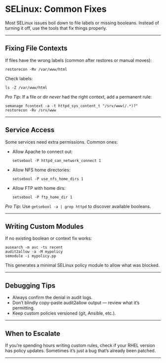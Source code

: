 # SELinux: Common Fixes

Most SELinux issues boil down to file labels or missing booleans. Instead of turning it off, use the tools that fix things properly.

---

## Fixing File Contexts

If files have the wrong labels (common after restores or manual moves):

    restorecon -Rv /var/www/html

Check labels:

    ls -Z /var/www/html

*Pro Tip*: If a file or dir *never* had the right context, add a permanent rule:

    semanage fcontext -a -t httpd_sys_content_t "/srv/www(/.*)?"
    restorecon -Rv /srv/www

---

## Service Access

Some services need extra permissions. Common ones:

- Allow Apache to connect out:

      setsebool -P httpd_can_network_connect 1

- Allow NFS home directories:

      setsebool -P use_nfs_home_dirs 1

- Allow FTP with home dirs:

      setsebool -P ftp_home_dir 1

*Pro Tip*: Use `getsebool -a | grep httpd` to discover available booleans.

---

## Writing Custom Modules

If no existing boolean or context fix works:

    ausearch -m avc -ts recent
    audit2allow -a -M mypolicy
    semodule -i mypolicy.pp

This generates a minimal SELinux policy module to allow what was blocked.

---

## Debugging Tips

- Always confirm the denial in audit logs.  
- Don’t blindly copy-paste audit2allow output — review what it’s permitting.  
- Keep custom policies versioned (git, Ansible, etc.).

---

## When to Escalate

If you’re spending hours writing custom rules, check if your RHEL version has policy updates. Sometimes it’s just a bug that’s already been patched.

---